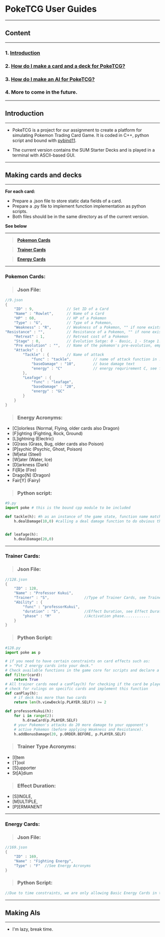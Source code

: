 # PokeTCG User Guides
___

## Content
___
### 1. **[Introduction](#introduction)**
### 2. **[How do I make a card and a deck for PokeTCG?](#making-cards-and-decks)**
### 3. **[How do I make an AI for PokeTCG?](#making-ais)**
### 4. **More to come in the future.**
___

## Introduction
___

- PokeTCG is a project for our assignment to create a platform for simulating Pokemon Trading Card Game. It is coded in C++, python script and bound with [pybind11](https://pybind11.readthedocs.io/en/stable/).

- The current version contains the SUM Starter Decks and is played in a terminal with ASCII-based GUI.

___

## Making cards and decks
___
**For each card:**

- Prepare a .json file to store static data fields of a card. 
- Prepare a .py file to implement function implementation as python scripts. 
- Both files should be in the same directory as of the current version.

 **See below**
___
> **[Pokemon Cards](#pokemon-cards)**

> **[Trainer Cards](#trainer-cards)**

> **[Energy Cards](#energy-cards)**
___
### **Pokemon Cards:**
> ### **Json File:**
```cpp
//9.json
{
    "ID" : 9,               // Set ID of a Card
    "Name" : "Rowlet",      // Name of a Card
    "HP" : 60,              // HP of a Pokemon
    "Type" : "G",           // Type of a Pokemon, 
    "Weakness" : "R",       // Weakness of a Pokemon, "" if none exists
"Resistance" : "",          // Resistance of a Pokemon, "" if none exists
    "Retreat" : 1,          // Retreat cost of a Pokemon
    "Stage" : 0,            // Evolution Satge: 0 - Basic, 1 - Stage 1...etc
    "Pre evolution" : "",   // Name of the pokemon's pre-evolution, empty for stage 0 
    "Attacks" : {           
        "Tackle" : {        // Name of attack
            "func" : "tackle",          // name of attack function in .py file
            "baseDamage" : "10",        // base damage text
            "energy" : "C"              // energy requrirement C, see function acronyms 
        },
        "Leafage" : {
            "func" : "leafage",
            "baseDamage" : "20",
            "energy" : "GC"
        }
    }
}
```
>### **Energy Acronyms:**

- [C]olorless (Normal, Flying, older cards also Dragon)
- [F]ighting (Fighting, Rock, Ground)
- [L]ightning (Electric)
- [G]rass (Grass, Bug, older cards also Poison)
- [P]sychic (Psychic, Ghost, Poison)
- [M]etal (Steel)
- [W]ater (Water, Ice)
- [D]arkness (Dark)
- Fi[R]e (Fire)
- Drago[N] (Dragon)
- Fair[Y] (Fairy)

> ### **Python script:**
```python
#9.py
import poke # this is the bound cpp module to be included 

def tackle(h): #h as an instance of the game state, function name matches json field
    h.dealDamage(10,0) #calling a deal damage function to do obvious things


def leafage(h): 
    h.dealDamage(20,0)
```
___
### **Trainer Cards:**
> ### **Json File:**
```cpp
//128.json
{
    "ID" : 128,
    "Name" : "Professor Kukui",
    "Trainer" : "S",                //Type of Trainer Cards, see Trainer Type Acronyms
    "Ability" : {
        "func" : "professorKukui",
        "duration" : "S",           //Effect Duration, see Effect Duration
        "phase" : "M"               //Activation phase............
    }
}
```
> ### **Python Script:**
```python
#128.py
import poke as p 

# if you need to have certain constraints on card effects such as: 
# > "Put 2 energy cards into your deck." 
# Check available functions in the game core for scripts and declare a function to filter cards in card piles. 
def filter(card): 
    return True
# All trainer cards need a canPlay(h) for checking if the card be played or not
# check for rulings on specific cards and implement this function
def canPlay(h):
    # if deck has more than two cards 
    return len(h.viewDeck(p.PLAYER.SELF)) >= 2

def professorKukui(h):
    for i in range(2):
        h.drawCard(p.PLAYER.SELF)
    # your Pokemon's attacks do 20 more damage to your opponent's 
    # active Pokemon (before applying Weakness and Resistance).	
    h.addBonusDamage(20, p.ORDER.BEFORE, p.PLAYER.SELF)
```
>### **Trainer Type Acronyms:**
- [I]tem
- [T]ool
- [S]upporter
- St[A]dium
>### **Effect Duration:**

- [S]INGLE,
- [M]ULTIPLE,
- [P]ERMANENT

___
### **Energy Cards:**
> ### **Json File:**
```cpp
//169.json
{
    "ID" : 169,
    "Name" : "Fighting Energy",
    "Type" : "F"  //See Energy Acronyms
}
```
> ### **Python Script:**
```cpp
//Due to time constraints, we are only allowing Basic Energy Cards in this set, therefore, function implementation for energy cards are not needed for Basic Energy Cards.
```

___

## Making AIs
___

- I'm lazy, break time.
